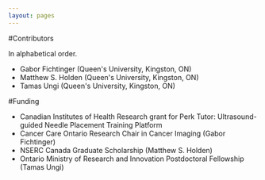 ```yaml
---
layout: pages
---
```

#Contributors

In alphabetical order.

* Gabor Fichtinger (Queen's University, Kingston, ON)
* Matthew S. Holden (Queen's University, Kingston, ON)
* Tamas Ungi (Queen's University, Kingston, ON)


#Funding

* Canadian Institutes of Health Research grant for Perk Tutor: Ultrasound-guided Needle Placement Training Platform
* Cancer Care Ontario Research Chair in Cancer Imaging (Gabor Fichtinger)
* NSERC Canada Graduate Scholarship (Matthew S. Holden)
* Ontario Ministry of Research and Innovation Postdoctoral Fellowship (Tamas Ungi)
